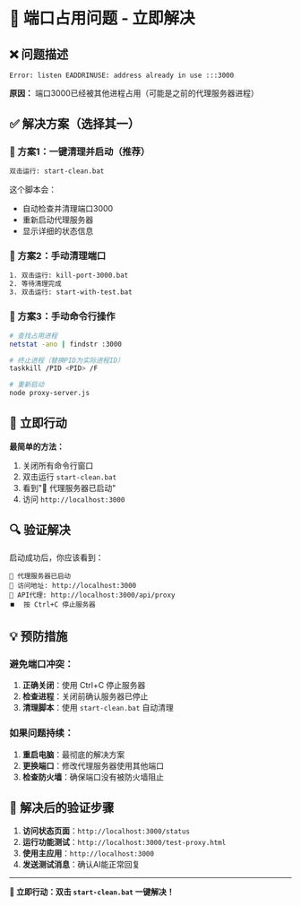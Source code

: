 # 🚨 端口占用问题 - 立即解决

## ❌ 问题描述
```
Error: listen EADDRINUSE: address already in use :::3000
```

**原因：** 端口3000已经被其他进程占用（可能是之前的代理服务器进程）

## ✅ 解决方案（选择其一）

### 🥇 方案1：一键清理并启动（推荐）
```bash
双击运行: start-clean.bat
```
这个脚本会：
- 自动检查并清理端口3000
- 重新启动代理服务器
- 显示详细的状态信息

### 🥈 方案2：手动清理端口
```bash
1. 双击运行: kill-port-3000.bat
2. 等待清理完成
3. 双击运行: start-with-test.bat
```

### 🥉 方案3：手动命令行操作
```bash
# 查找占用进程
netstat -ano | findstr :3000

# 终止进程（替换PID为实际进程ID）
taskkill /PID <PID> /F

# 重新启动
node proxy-server.js
```

## 🎯 立即行动

**最简单的方法：**
1. 关闭所有命令行窗口
2. 双击运行 `start-clean.bat`
3. 看到"🚀 代理服务器已启动"
4. 访问 `http://localhost:3000`

## 🔍 验证解决

启动成功后，你应该看到：
```
🚀 代理服务器已启动
📱 访问地址: http://localhost:3000
🔗 API代理: http://localhost:3000/api/proxy
⏹️  按 Ctrl+C 停止服务器
```

## 💡 预防措施

### 避免端口冲突：
1. **正确关闭**：使用 Ctrl+C 停止服务器
2. **检查进程**：关闭前确认服务器已停止
3. **清理脚本**：使用 `start-clean.bat` 自动清理

### 如果问题持续：
1. **重启电脑**：最彻底的解决方案
2. **更换端口**：修改代理服务器使用其他端口
3. **检查防火墙**：确保端口没有被防火墙阻止

## 🎉 解决后的验证步骤

1. **访问状态页面**：`http://localhost:3000/status`
2. **运行功能测试**：`http://localhost:3000/test-proxy.html`
3. **使用主应用**：`http://localhost:3000`
4. **发送测试消息**：确认AI能正常回复

---

**🚀 立即行动：双击 `start-clean.bat` 一键解决！**